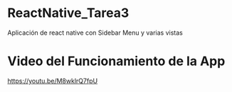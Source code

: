# ReactNative_Tarea3
Aplicación de react native con Sidebar Menu y varias vistas
# Video del Funcionamiento de la App
https://youtu.be/M8wklrQ7fpU
